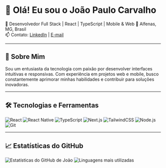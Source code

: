 # 👋 Olá! Eu sou o João Paulo Carvalho

🎯 Desenvolvedor Full Stack | React | TypeScript | Mobile & Web 
📍 Alfenas, MG, Brasil  
📫 Contato: [LinkedIn](https://www.linkedin.com/in/jpccarvalho) | [E-mail](mailto:jpauloc97@gmail.com)

---

## 🚀 Sobre Mim

Sou um entusiasta da tecnologia com paixão por desenvolver interfaces intuitivas e responsivas. Com experiência em projetos web e mobile, busco constantemente aprimorar minhas habilidades e contribuir para soluções inovadoras.

---

## 🛠️ Tecnologias e Ferramentas

![React](https://img.shields.io/badge/-React-61DAFB?logo=react&logoColor=white&style=flat)
![React Native](https://img.shields.io/badge/-React_Native-61DAFB?logo=react&logoColor=white&style=flat)
![TypeScript](https://img.shields.io/badge/-TypeScript-007ACC?logo=typescript&logoColor=white&style=flat)
![Next.js](https://img.shields.io/badge/-Next.js-000?logo=next.js&style=flat)
![TailwindCSS](https://img.shields.io/badge/-TailwindCSS-06B6D4?logo=tailwindcss&logoColor=white&style=flat)
![Node.js](https://img.shields.io/badge/-Node.js-339933?logo=node.js&logoColor=white&style=flat)
![Git](https://img.shields.io/badge/-Git-F05032?logo=git&logoColor=white&style=flat)

---

## 📈 Estatísticas do GitHub

![Estatísticas do GitHub de João](https://github-readme-stats.vercel.app/api?username=jpccarvalho&show_icons=true&theme=tokyonight)
![Linguagens mais utilizadas](https://github-readme-stats.vercel.app/api/top-langs/?username=jpccarvalho&layout=compact&theme=tokyonight)

